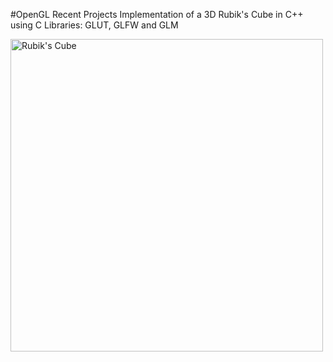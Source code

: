 #OpenGL Recent Projects
Implementation of a 3D Rubik's Cube in C++ using C Libraries: GLUT, GLFW and GLM

<img src="./1 Fedora Builds/0 Mini Projects/Rubik's Cube/Rubiks%20Cube.gif" alt="Rubik's Cube" width="500" height="500">
